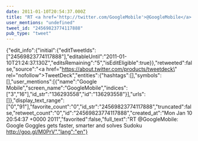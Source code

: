 ```yaml
---
date: 2011-01-10T20:54:37.000Z
title: "RT <a href='http://twitter.com/GoogleMobile'>@GoogleMobile</a>: Google Goggles gets faster, smarter and solves Sudoku http://goo.gl/M0PrV″"
user_mentions: "undefined"
tweet_id: "24569823774117888"
pub_type: "tweet"
---
```

{"edit_info":{"initial":{"editTweetIds":["24569823774117888"],"editableUntil":"2011-01-10T21:24:37.130Z","editsRemaining":"5","isEditEligible":true}},"retweeted":false,"source":"<a href=\"https://about.twitter.com/products/tweetdeck\" rel=\"nofollow\">TweetDeck</a>","entities":{"hashtags":[],"symbols":[],"user_mentions":[{"name":"Google Mobile","screen_name":"GoogleMobile","indices":["3","16"],"id_str":"136293558","id":"136293558"}],"urls":[]},"display_text_range":["0","91"],"favorite_count":"0","id_str":"24569823774117888","truncated":false,"retweet_count":"0","id":"24569823774117888","created_at":"Mon Jan 10 20:54:37 +0000 2011","favorited":false,"full_text":"RT @GoogleMobile: Google Goggles gets faster, smarter and solves Sudoku http://goo.gl/M0PrV","lang":"en"}
